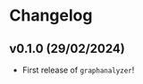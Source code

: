 # Changelog

<!--next-version-placeholder-->

## v0.1.0 (29/02/2024)

- First release of `graphanalyzer`!